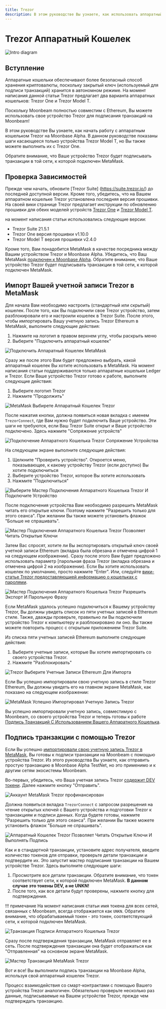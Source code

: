```yaml
---
title: Trezor
description: В этом руководстве Вы узнаете, как использовать аппаратный кошелек Trezor для подписи транзакций в Moonbeam, используя его функции совместимости с Ethereum.
---
```


# Trezor Аппаратный Кошелек

![Intro diagram](/images/trezor/trezor-banner.png)

## Вступление

Аппаратные кошельки обеспечивают более безопасный способ хранения криптовалюты, поскольку закрытый ключ (используемый для подписи транзакций) хранится в автономном режиме. На момент написания данной статьи Trezor предлагает два варианта аппаратных кошельков: Trezor One и Trezor Model T.

Поскольку Moonbeam полностью совместим с Ethereum, Вы можете использовать свое устройство Trezor для подписания транзакций на Moonbeam!

В этом руководстве Вы узнаете, как начать работу с аппаратным кошельком Trezor на Moonbase Alpha. В данном руководстве показаны шаги касающееся только устройства Trezor Model T, но Вы также можете выполнить их с Trezor One.

Обратите внимание, что Ваше устройство Trezor будет подписывать транзакции в той сети, к которой подключен MetaMask.

## Проверка Зависимостей

Прежде чем начать, обновите [Trezor Suite] (https://suite.trezor.io/) до последней доступной версии. Кроме того, убедитесь, что на Вашем аппаратном кошельке Trezor установлена последняя версия прошивки. На своей вики странице Trezor предлагает инструкции по обновлению прошивки для обеих моделей устройств [Trezor One](https://wiki.trezor.io/User_manual:Updating_the_Trezor_device_firmware__T1) и [Trezor Model T](https://wiki.trezor.io/User_manual:Updating_the_Trezor_device_firmware).

на момент написания статьи использовались следующие версии:

 - Trezor Suite 21.5.1
 - Trezor One версия прошивки v1.10.0
 - Trezor Model T версия прошивки v2.4.0

Кроме того, Вам понадобится MetaMask в качестве посредника между Вашим устройством Trezor и Moonbase Alpha. Убедитесь, что Ваш MetaMask [подключен к Moonbase Alpha](/integrations/wallets/metamask/). Обратите внимание, что Ваше устройство Trezor будет подписывать транзакции в той сети, к которой подключен MetaMask.

## Импорт Вашей учетной записи Trezor в MetaMask

Для начала Вам необходимо настроить (стандартный или скрытый) кошелек. После того, как Вы подключили свое Trezor устройство, затем разблокировали его и настроили кошелек в Trezor Suite. После этого, чтобы импортировать Вашу учетную запись Trezor Ethereum в MetaMask, выполните следующие действия:

 1. Нажмите на логотип в правом верхнем углу, чтобы раскрыть меню
 2. Выберите "Подключить аппаратный кошелек"

![Подключить Аппаратный Кошелек MetaMask](/images/ledger/ledger-images1.png)

Сразу же после этого Вам будет предложено выбрать, какой аппаратный кошелек Вы хотите использовать в MetaMask. На момент написания статьи поддерживаются только аппаратные кошельки Ledger и Trezor. Если Ваше устройство Trezor готово к работе, выполните следующие действия:

 1. Выберите логотип Trezor
 2. Нажмите "Продолжить"

![MetaMask Выбирете Аппаратный Кошелек Trezor](/images/trezor/trezor-images2.png)

После нажатия кнопки, должна появиться новая вкладка с именем `TrezorConnect`, где Вам нужно будет подключить Ваше устройство. Эти шаги не требуются, если Ваш Trezor Suite открыт и Ваше устройство подключено. Здесь нажмите "Сопряжение устройств"

![Подключение Аппаратного Кошелька Trezor Сопряжение Устройства](/images/trezor/trezor-images3.png)

На следующем экране выполните следующие действия:

 1. Щелкните "Проверить устройство". Откроется меню, показывающее, к какому устройству Trezor (если доступно) Вы хотите подключиться
 2. Выберите устройство Trezor, которое Вы хотите использовать
 3. Нажмите "Подключиться"

![Выберите Мастер Подключения Аппаратного Кошелька Trezor И Подключите Устройство](/images/trezor/trezor-images4.png)

После подключения устройства Вам необходимо разрешить MetaMask читать его открытые ключи. Поэтому нажмите "Разрешить только для этого сеанса". При желании Вы также можете установить флажок "Больше не спрашивать".

![Мастер Подключения Аппаратного Кошелька Trezor Позволяет Читать Открытые Ключи](/images/trezor/trezor-images5.png)

Затем Вас спросят, хотите ли Вы экспортировать открытый ключ своей учетной записи Ethereum (вкладка была обрезана и отмечена цифрой 1 на следующем изображении). Сразу после этого Вам будет предложено использовать параметр [парольная фраза Trezor (вкладка обрезана и отмечена цифрой 2 на изображении). Если Вы хотите использовать кошелек по умолчанию, просто нажмите "Enter". Или, следуйте [вики-статье Trezor предоставляющией информацию о кошельках с паролями](https://wiki.trezor.io/Passphrase).

![Мастер Подключения Аппаратного Кошелька Trezor Разрешить Экспорт И Парольную Фразу](/images/trezor/trezor-images6.png)

Если MetaMask удалось успешно подключиться к Вашему устройству Trezor, Вы должны увидеть список из пяти учетных записей в Ethereum стиле. Также, дважды проверьте, правильно ли Вы подключили устройство Trezor к компьютеру и разблокировано ли оно. Вы также можете повторить процесс с открытым приложением Trezor Suite.

Из списка пяти учетных записей Ethereum выполните следующие действия:

 1. Выберите учетные записи, которые Вы хотите импортировать со своего устройства Trezor.
 2. Нажмите "Разблокировать"

![Trezor Выберите Учетные Записи Ethereum Для Импорта](/images/trezor/trezor-images7.png)

Если Вы успешно импортировали свою учетную запись в стиле Trezor Ethereum, Вы должны увидеть его на главном экране MetaMask, как показано на следующем изображении:

![MetaMask Успешно Импортировал Учетную Запись Trezor](/images/trezor/trezor-images8.png)

Вы успешно импортировали учетную запись, совместимую с Moonbeam, со своего устройства Trezor и теперь готовы к работе [Подпись Транзакций С Использованием Вашего Аппаратного Кошелька](#signing-a-transaction-using-your-trezor).

## Подпись транзакции с помощью Trezor

Если Вы успешно [импортировали свою учетную запись Trezor в MetaMask](#importing-your-trezor-account-to-metamask), Вы готовы к подписи транзакции на Moonbeam с помощью устройства Trezor. Из этого руководства Вы узнаете, как отправить простую транзакцию в Moonbase Alpha TestNet, но это применимо и к другим сетям экосистемы Moonbeam.

Во-первых, убедитесь, что Ваша учетная запись Trezor [содержит DEV токени](/getting-started/moonbase/faucet/). Далее нажмите кнопку "Отправить".

![Аккаунт MetaMask Trezor профинансирован](/images/trezor/trezor-images9.png)

Должна появиться вкладка `TrezorConnect` с запросом разрешения на чтение открытых ключей с Вашего устройства и подготовки Trezor к транзакциям и подписи данных. Когда будете готовы, нажмите "Разрешить только для этого сеанса". При желании Вы также можете установить флажок "Больше не спрашивать".

![Аппаратный Кошелек Trezor Позволяет Читать Открытые Ключи И Выполнять Подпись](/images/trezor/trezor-images10.png)

Как и в стандартной транзакции, установите адрес получателя, введите количество токенов для отправки, проверьте детали транзакции и подтвердите их. Это запустит мастер подписания транзакции на Вашем устройстве Trezor. Здесь выполните следующие шаги:

 1. Просмотрите все детали транзакции. Обратите внимание, что токен соответствует сети, к которой подключен MetaMask. **В данном случае это токены DEV, а не UNKN!**
 2. После того, как все детали будут проверены, нажмите кнопку для подтверждения.

!!! примечание 
    На момент написания статьи имя токена для всех сетей, связанных с Moonbeam, всегда отображается как `UNKN`. Обратите внимание, что обрабатываемый токен - это токен, соответствующий сети, к которой подключен MetaMask.

![Транзакция Подписи Аппаратного Кошелька Trezor](/images/trezor/trezor-images11.png)

Сразу после подтверждения транзакции, MetaMask отправляет ее в сеть. После подтверждения транзакции она будет отображаться как "Отправленная" на основном экране MetaMask.

![Мастер Транзакций MetaMask Trezor](/images/trezor/trezor-images12.png)

Вот и все! Вы выполнили подпись транзакции на Moonbase Alpha, используя свой аппаратный кошелек Trezor.

Процесс взаимодействия со смарт-контрактами с помощью Вашего устройства Trezor аналогичен. Обязательно проверьте несколько раз данные, подписываемые на Вашем устройстве Trezor, прежде чем подтверждать транзакцию.
